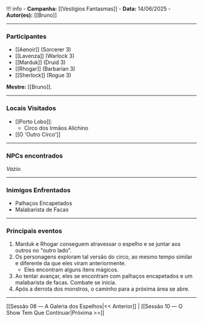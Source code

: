 !!! info
	- **Campanha:** [[Vestígios Fantasmas]]
	- **Data:** 14/06/2025
	- **Autor(es):** [[Bruno]]

---

### Participantes

- [[Aenoir]] (Sorcerer 3)
- [[Lavenza]] (Warlock 3)
- [[Marduk]] (Druid 3)
- [[Rhogar]] (Barbarian 3)
- [[Sherlock]] (Rogue 3)

**Mestre:** [[Bruno]].

---  

### Locais Visitados

- [[Porto Lobo]]:
	- Circo dos Irmãos Alichino
- [[O 'Outro Circo']]

---

### NPCs encontrados

*Vazio.*

---

### Inimigos Enfrentados

- Palhaços Encapetados
- Malabarista de Facas

---

### Principais eventos

1. Marduk e Rhogar conseguem atravessar o espelho e se juntar aos outros no "outro lado".
2. Os personagens exploram tal versão do circo, ao mesmo tempo similar e diferente da que eles viram anteriormente.
	- Eles encontram alguns itens mágicos.
3. Ao tentar avançar, eles se encontram com palhaços encapetados e um malabarista de facas. Combate se inicia.
4. Após a derrota dos monstros, o caminho para a próxima área se abre.

---

[[Sessão 08 ― A Galeria dos Espelhos|<< Anterior]] | [[Sessão 10 ― O Show Tem Que Continuar|Próxima >>]]